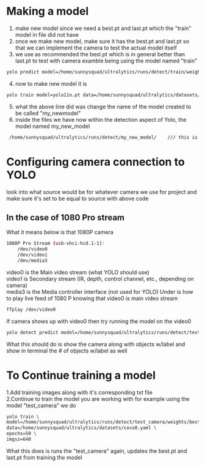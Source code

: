 # Making a model
1. make new model since we need a best.pt and last.pt which the "train" model in file did not have
2. once we make new model, make sure it has the best.pt and last.pt so that we can implement the camera to test the actual model itself
3. we use as recommended the best.pt which is in general better than last.pt to test with camera examble being using the model named "train"
```bash
yolo predict model=/home/sunnysquad/ultralytics/runs/detect/train/weights/best.pt source=0   //the source=0 represents for example the camera
```
4. now to make new model it is
```bash
yolo train model=yolo11n.pt data=/home/sunnysquad/ultralytics/datasets/coco8.yaml epochs=100 lr0=0.01 name=my_new_model
```
5. what the above line did was change the name of the model created to be called "my_newmodel"
6. inside the files we have now within the detection aspect of Yolo, the model named my_new_model
```bash
 /home/sunnysquad/ultralytics/runs/detect/my_new_model/    /// this is the directory shown in terminal
```
# Configuring camera connection to YOLO
look into what source would be for whatever camera we use for project and make sure it's set to be equal to source with above code  
## In the case of 1080 Pro stream
What it means below is that 1080P camera  
```bash
1080P Pro Stream (usb-xhci-hcd.1-1):
	/dev/video0
	/dev/video1
	/dev/media3
```
video0	is the Main video stream (what YOLO should use)  
video1	is Secondary stream (IR, depth, control channel, etc., depending on camera)  
media3	 is the Media controller interface (not used for YOLO)
Under is how to play live feed of 1080 P knowing that video0 is main video stream
```bash
ffplay /dev/video0
```
If camera shows up with video0 then try running the model on the video0
```bash
yolo detect predict model=/home/sunnysquad/ultralytics/runs/detect/test_camera/weights/best.pt source=0 show=True
```
What this should do is show the camera along with objects w/label and show in terminal the # of objects w/label as well  
# To Continue training a model
1.Add training images along with it's corresponding txt file  
2.Continue to train the model you are working with for example using the model "test_camera" we do  
```bash
yolo train \
model=/home/sunnysquad/ultralytics/runs/detect/test_camera/weights/best.pt \
data=/home/sunnysquad/ultralytics/datasets/coco8.yaml \
epochs=50 \
imgsz=640
```
What this does is runs the "test_camera" again, updates the best.pt and last.pt from training the model  


